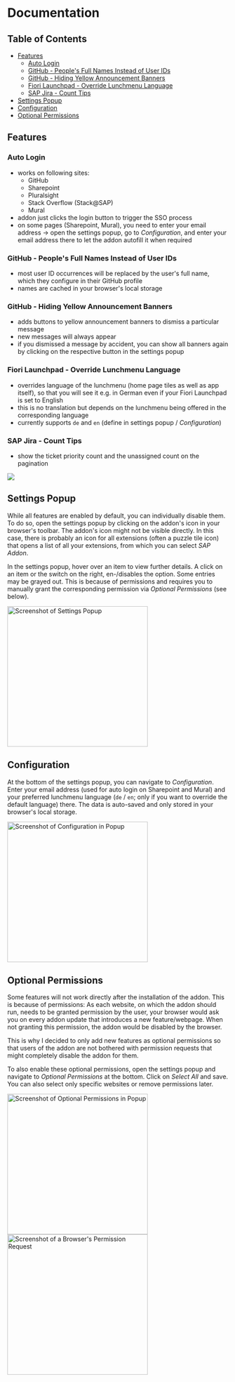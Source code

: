 # Documentation <!-- omit in toc -->

## Table of Contents <!-- omit in toc -->

- [Features](#features)
  - [Auto Login](#auto-login)
  - [GitHub - People's Full Names Instead of User IDs](#github---peoples-full-names-instead-of-user-ids)
  - [GitHub - Hiding Yellow Announcement Banners](#github---hiding-yellow-announcement-banners)
  - [Fiori Launchpad - Override Lunchmenu Language](#fiori-launchpad---override-lunchmenu-language)
  - [SAP Jira - Count Tips](#sap-jira---count-tips)
- [Settings Popup](#settings-popup)
- [Configuration](#configuration)
- [Optional Permissions](#optional-permissions)

## Features

### Auto Login

* works on following sites:
  * GitHub
  * Sharepoint
  * Pluralsight
  * Stack Overflow (Stack@SAP)
  * Mural
* addon just clicks the login button to trigger the SSO process
* on some pages (Sharepoint, Mural), you need to enter your email address -> open the settings popup, go to *Configuration*, and enter your email address there to let the addon autofill it when required

### GitHub - People's Full Names Instead of User IDs

* most user ID occurrences will be replaced by the user's full name, which they configure in their GitHub profile
* names are cached in your browser's local storage

### GitHub - Hiding Yellow Announcement Banners

* adds buttons to yellow announcement banners to dismiss a particular message
* new messages will always appear
* if you dismissed a message by accident, you can show all banners again by clicking on the respective button in the settings popup

### Fiori Launchpad - Override Lunchmenu Language

* overrides language of the lunchmenu (home page tiles as well as app itself), so that you will see it e.g. in German even if your Fiori Launchpad is set to English
* this is no translation but depends on the lunchmenu being offered in the corresponding language
* currently supports `de` and `en` (define in settings popup / *Configuration*)

### SAP Jira - Count Tips

* show the ticket priority count and the unassigned count on the pagination

<img src="./screenshot-1.20-jira-count-tips.png" />

## Settings Popup

While all features are enabled by default, you can individually disable them.
To do so, open the settings popup by clicking on the addon's icon in your browser's toolbar.
The addon's icon might not be visible directly.
In this case, there is probably an icon for all extensions (often a puzzle tile icon) that opens a list of all your extensions, from which you can select *SAP Addon*.

In the settings popup, hover over an item to view further details.
A click on an item or the switch on the right, en-/disables the option.
Some entries may be grayed out.
This is because of permissions and requires you to manually grant the corresponding permission via *Optional Permissions* (see below).

<img src="./screenshot-1.21-settings-popup.png" width="320" alt="Screenshot of Settings Popup" title="Screenshot of Settings Popup" />

## Configuration

At the bottom of the settings popup, you can navigate to *Configuration*.
Enter your email address (used for auto login on Sharepoint and Mural) and your preferred lunchmenu language (`de` / `en`; only if you want to override the default language) there.
The data is auto-saved and only stored in your browser's local storage.

<img src="./screenshot-1.21-settings-popup-configuration.png" width="320" alt="Screenshot of Configuration in Popup" title="Screenshot of Configuration in Popup" />

## Optional Permissions

Some features will not work directly after the installation of the addon.
This is because of permissions:
As each website, on which the addon should run, needs to be granted permission by the user, your browser would ask you on every addon update that introduces a new feature/webpage.
When not granting this permission, the addon would be disabled by the browser.

This is why I decided to only add new features as optional permissions so that users of the addon are not bothered with permission requests that might completely disable the addon for them.

To also enable these optional permissions, open the settings popup and navigate to *Optional Permissions* at the bottom.
Click on *Select All* and save.
You can also select only specific websites or remove permissions later.

<img src="./screenshot-1.21-settings-popup-optional-permissions.png" width="320" alt="Screenshot of Optional Permissions in Popup" title="Screenshot of Optional Permissions in Popup" /> <img src="./screenshot-1.21-browser-permission-request.png" width="320" alt="Screenshot of a Browser's Permission Request" title="Screenshot of a Browser's Permission Request" />
